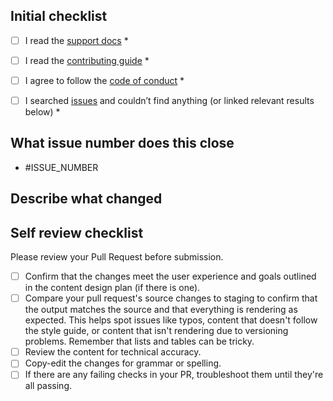 ## Initial checklist
- [ ] I read the [support docs](https://github.com/seraph776/ocean-state-job-lot-scraper/blob/main/SUPPORT.md) *
- [ ] I read the [contributing guide](https://github.com/seraph776/ocean-state-job-lot-scraper/blob/main/CONTRIBUTING.md) *
- [ ] I agree to follow the [code of conduct](https://github.com/seraph776/ocean-state-job-lot-scraper/blob/main/CODE-OF-CONDUCT.md) *
- [ ] I searched [issues](https://github.com/seraph776/ocean-state-job-lot-scraper/issues) and couldn’t find anything (or linked relevant results below) *


## What issue number does this close

- #ISSUE_NUMBER 

## Describe what changed


## Self review checklist

Please review your Pull Request before submission.


- [ ] Confirm that the changes meet the user experience and goals outlined in the content design plan (if there is one).
- [ ] Compare your pull request's source changes to staging to confirm that the output matches the source and that everything is rendering as expected. This helps spot issues like typos, content that doesn't follow the style guide, or content that isn't rendering due to versioning problems. Remember that lists and tables can be tricky.
- [ ] Review the content for technical accuracy.
- [ ] Copy-edit the changes for grammar or spelling.
- [ ] If there are any failing checks in your PR, troubleshoot them until they're all passing.
